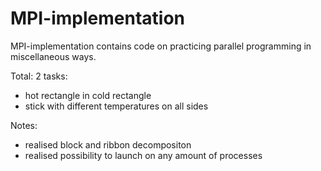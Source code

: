 # MPI-implementation
MPI-implementation contains code on practicing parallel programming in miscellaneous ways.

Total:
2 tasks: 
- hot rectangle in cold rectangle
- stick with different temperatures on all sides

Notes:
- realised block and ribbon decompositon
- realised possibility to launch on any amount of processes
